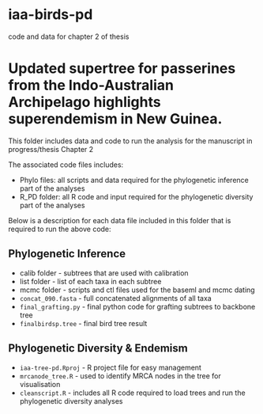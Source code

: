 # iaa-birds-pd
code and data for chapter 2 of thesis

# Updated supertree for passerines from the Indo-Australian Archipelago highlights superendemism in New Guinea.
This folder includes data and code to run the analysis for the manuscript in progress/thesis Chapter 2 

The associated code files includes:
- Phylo files: all scripts and data required for the phylogenetic inference part of the analyses
- R_PD folder: all R code and input required for the phylogenetic diversity part of the analyses

Below is a description for each data file included in this folder that is required to run the above code:

## Phylogenetic Inference
- calib folder - subtrees that are used with calibration
- list folder - list of each taxa in each subtree
- mcmc folder - scripts and ctl files used for the baseml and mcmc dating
- `concat_090.fasta` - full concatenated alignments of all taxa
- `final_grafting.py` - final python code for grafting subtrees to backbone tree
- `finalbirdsp.tree` - final bird tree result
 
## Phylogenetic Diversity & Endemism
- `iaa-tree-pd.Rproj` - R project file for easy management
- `mrcanode_tree.R` - used to identify MRCA nodes in the tree for visualisation
- `cleanscript.R` - includes all R code required to load trees and run the phylogenetic diversity analyses
